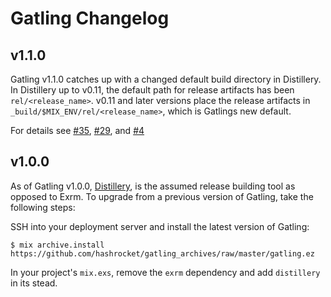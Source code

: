 # Gatling Changelog

## v1.1.0

Gatling v1.1.0 catches up with a changed default build directory in Distillery.
In Distillery up to v0.11, the default path for release artifacts has been `rel/<release_name>`.
v0.11 and later versions place the release artifacts in `_build/$MIX_ENV/rel/<release_name>`, which is Gatlings new default.

For details see
[#35](https://github.com/hashrocket/gatling/pull/35),
[#29](https://github.com/hashrocket/gatling/issues/29), and
[#4](https://github.com/hashrocket/gatling/issues/4#issuecomment-257626656)

## v1.0.0

As of Gatling v1.0.0, [Distillery](https://github.com/bitwalker/distillery), is
the assumed release building tool as opposed to Exrm.
To upgrade from a previous version of Gatling, take the following steps:

SSH into your deployment server and install the latest version of Gatling:

```
$ mix archive.install https://github.com/hashrocket/gatling_archives/raw/master/gatling.ez
```

In your project's `mix.exs`, remove the `exrm` dependency and add `distillery`
in its stead.
